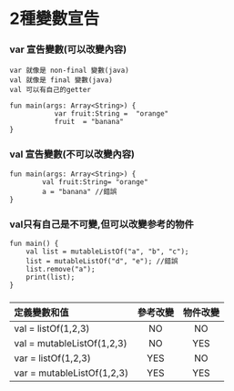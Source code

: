 # 2種變數宣告

### var 宣告變數(可以改變內容)

```
var 就像是 non-final 變數(java)
val 就像是 final 變數(java)
val 可以有自己的getter
```

	fun main(args: Array<String>) {
		       var fruit:String =  "orange" 
		       fruit  = "banana" 
	}

### val 宣告變數(不可以改變內容)
	fun main(args: Array<String>) {
	        val fruit:String= "orange"
	        a = "banana" //錯誤
	}


### val只有自己是不可變,但可以改變参考的物件
	fun main() {
	    val list = mutableListOf("a", "b", "c");
	    list = mutableListOf("d", "e"); //錯誤
	    list.remove("a");
	    print(list);
	}
	
###  
| 定義變數和值                   | 參考改變          | 物件改變       |
|:-------------                |:---------------:|:-------------:|
| val = listOf(1,2,3)          | NO              |  NO           |
| val = mutableListOf(1,2,3)   | NO              |  YES          |
| var = listOf(1,2,3)          | YES             |  NO           |
| var = mutableListOf(1,2,3)   | YES             |  YES          |






